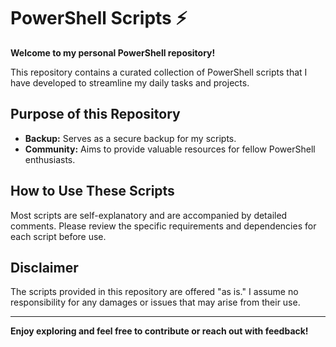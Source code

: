 # PowerShell Scripts ⚡

**Welcome to my personal PowerShell repository!**

This repository contains a curated collection of PowerShell scripts that I have developed to streamline my daily tasks and projects.

## Purpose of this Repository

- **Backup:** Serves as a secure backup for my scripts.
- **Community:** Aims to provide valuable resources for fellow PowerShell enthusiasts.

## How to Use These Scripts

Most scripts are self-explanatory and are accompanied by detailed comments. Please review the specific requirements and dependencies for each script before use.

## Disclaimer

The scripts provided in this repository are offered "as is." I assume no responsibility for any damages or issues that may arise from their use.

---

**Enjoy exploring and feel free to contribute or reach out with feedback!**
